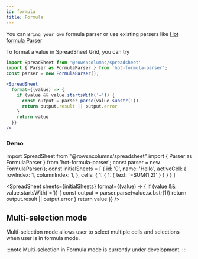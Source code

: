 ```yaml
---
id: formula
title: Formula
---
```


You can `Bring your own` formula parser or use existing parsers like [Hot formula Parser](https://github.com/handsontable/formula-parser)

To format a value in SpreadSheet Grid, you can try 

```jsx
import SpreadSheet from '@rowsncolumns/spreadsheet'
import { Parser as FormulaParser } from 'hot-formula-parser';
const parser = new FormulaParser();

<SpreadSheet
  format={(value) => {
    if (value && value.startsWith('=')) {
      const output = parser.parse(value.substr(1))
      return output.result || output.error
    }
    return value
  }}
/>
```

### Demo

import SpreadSheet from "@rowsncolumns/spreadsheet"
import { Parser as FormulaParser } from 'hot-formula-parser';
const parser = new FormulaParser();
const initialSheets = [
  {
    id: '0',
    name: 'Hello',
    activeCell: {
      rowIndex: 1,
      columnIndex: 1,
    },
    cells: {
      1: {
        1: {
          text: '=SUM(1,2)'
        }
      }
    }
  }
]

<SpreadSheet
  sheets={initialSheets}
  format={(value) => {
    if (value && value.startsWith('=')) {
      const output = parser.parse(value.substr(1))
      return output.result || output.error
    }
    return value
  }}
/>

## Multi-selection mode

Multi-selection mode allows user to select multiple cells and selections when user is in formula mode.

:::note
Multi-selection in Formula mode is currently under development. 
:::